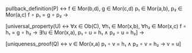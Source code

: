 pullback_definition(P) ↔
    f ∈ Mor(b,d), g ∈ Mor(c,d)
    p₁ ∈ Mor(a,b), p₂ ∈ Mor(a,c)
    f ∘ p₁ = g ∘ p₂
→

[universal_property(U) ↔
    ∀x ∈ Ob(C), ∀h₁ ∈ Mor(x,b), ∀h₂ ∈ Mor(x,c)
    f ∘ h₁ = g ∘ h₂
    → ∃!u ∈ Mor(x,a),
       p₁ ∘ u = h₁ ∧ p₂ ∘ u = h₂]
→

[uniqueness_proof(Q) ↔
    v ∈ Mor(x,a)
    p₁ ∘ v = h₁ ∧ p₂ ∘ v = h₂
    → v = u]
